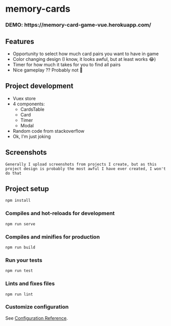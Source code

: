 # memory-cards

<h3>DEMO: https://memory-card-game-vue.herokuapp.com/</h3>

## Features
- Opportunity to select how much card pairs you want to have in game
- Color changing design (I know, it looks awful, but at least works 😂)
- Timer for how much it takes for you to find all pairs
- Nice gameplay ?? Probably not 🙂

## Project development
- Vuex store
- 4 components:
  - CardsTable
  - Card
  - Timer
  - Modal
- Random code from stackoverflow
- Ok, I'm just joking

## Screenshots
```
Generally I upload screenshots from projects I create, but as this project design is probably the most awful I have ever created, I won't do that
```

## Project setup
```
npm install
```

### Compiles and hot-reloads for development
```
npm run serve
```

### Compiles and minifies for production
```
npm run build
```

### Run your tests
```
npm run test
```

### Lints and fixes files
```
npm run lint
```

### Customize configuration
See [Configuration Reference](https://cli.vuejs.org/config/).
